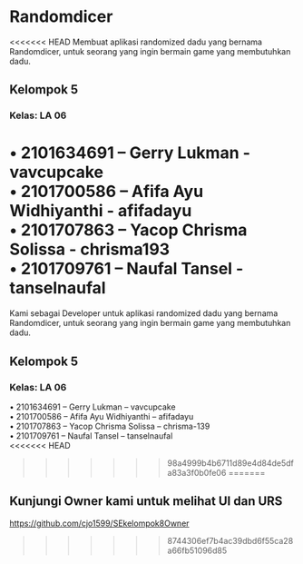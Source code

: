 # Randomdicer

<<<<<<< HEAD
Membuat aplikasi randomized dadu yang bernama Randomdicer, untuk seorang yang ingin bermain game yang membutuhkan dadu.

## Kelompok 5
### Kelas: LA 06
•	2101634691 – Gerry Lukman - vavcupcake  
•	2101700586 – Afifa Ayu Widhiyanthi - afifadayu  
•	2101707863 – Yacop Chrisma Solissa - chrisma193  
•	2101709761 – Naufal Tansel - tanselnaufal  
=======
Kami sebagai Developer untuk aplikasi randomized dadu yang bernama Randomdicer, untuk seorang yang ingin bermain game yang membutuhkan dadu.

## Kelompok 5
### Kelas: LA 06
•	2101634691 – Gerry Lukman – vavcupcake  
•	2101700586 – Afifa Ayu Widhiyanthi – afifadayu  
•	2101707863 – Yacop Chrisma Solissa – chrisma-139  
•	2101709761 – Naufal Tansel – tanselnaufal  
<<<<<<< HEAD
>>>>>>> 98a4999b4b6711d89e4d84de5dfa83a3f0b0fe06
=======

## Kunjungi Owner kami untuk melihat UI dan URS  
https://github.com/cjo1599/SEkelompok8Owner
>>>>>>> 8744306ef7b4ac39dbd6f55ca28a66fb51096d85
